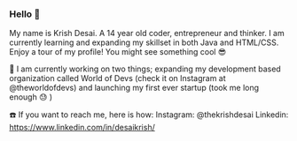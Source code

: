 ### Hello 👋

My name is Krish Desai. A 14 year old coder, entrepreneur and thinker. I am currently learning and expanding my skillset in both Java and HTML/CSS. Enjoy a tour of my profile! You might see something cool 😎 

🔭 I am currently working on two things; expanding my development based organization called World of Devs (check it on Instagram at @theworldofdevs) and launching my first ever startup (took me long enough 😓 )

☎️ If you want to reach me, here is how:
Instagram: @thekrishdesai
Linkedin: https://www.linkedin.com/in/desaikrish/




<!--
**KrishDesai/KrishDesai** is a ✨ _special_ ✨ repository because its `README.md` (this file) appears on your GitHub profile.

Here are some ideas to get you started:

- 🔭 I’m currently working on ...
- 🌱 I’m currently learning ...
- 👯 I’m looking to collaborate on ...
- 🤔 I’m looking for help with ...
- 💬 Ask me about ...
- 📫 How to reach me: ...
- 😄 Pronouns: ...
- ⚡ Fun fact: ...
-->
